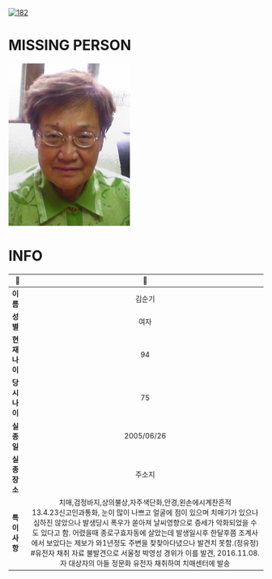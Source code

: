 [![182](https://img.shields.io/badge/%EC%8B%A4%EC%A2%85%EC%8B%A0%EA%B3%A0%EB%8A%94%20%EA%B5%AD%EB%B2%88%EC%97%86%EC%9D%B4-182-blue)](http://safe182.go.kr/index.do)

# MISSING PERSON

<img src="./missing_person.jpg">

# INFO

|🔑|💎|
|--|:--:|
|**이름**|김순기|
|**성별**|여자|
|**현재 나이**|94|
|**당시 나이**|75|
|**실종일**|2005/06/26|
|**실종 장소**|주소지|
|**특이사항**|치매,검정바지,상의불상,자주색단화,안경,왼손에시계찬흔적</br>13.4.23신고인과통화, 눈이 많이 나쁘고 얼굴에 점이 있으며 치매기가 있으나 심하진 않았으나 발생당시 폭우가 쏟아져 날씨영향으로 증세가 악화되었을 수도 있다고 함. 어렸을때 종로구효자동에 살았는데 발생일시후 한달후쯤 조계사에서 보았다는 제보가 와1년정도 주변을 찾찾아다녔으나 발견치 못함.(정유정)</br>#유전자 채취 자료 불발견으로 서울청 박영성 경위가 이를 발견,  2016.11.08.자 대상자의 아들 정문화 유전자 채취하여 치매센터에 발송|
